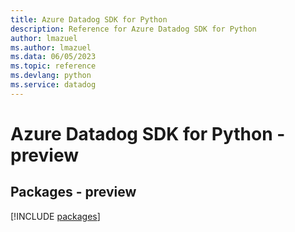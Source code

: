 ```yaml
---
title: Azure Datadog SDK for Python
description: Reference for Azure Datadog SDK for Python
author: lmazuel
ms.author: lmazuel
ms.data: 06/05/2023
ms.topic: reference
ms.devlang: python
ms.service: datadog
---
```

# Azure Datadog SDK for Python - preview
## Packages - preview
[!INCLUDE [packages](datadog-index.md)]